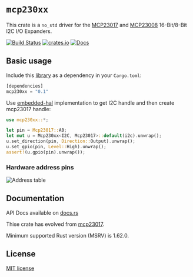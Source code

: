 # `mcp230xx`

This crate is a `no_std` driver for the
[MCP23017](http://ww1.microchip.com/downloads/en/DeviceDoc/20001952C.pdf) and
[MCP23008](https://ww1.microchip.com/downloads/en/DeviceDoc/MCP23008-MCP23S08-Data-Sheet-20001919F.pdf)
16-Bit/8-Bit I2C I/O Expanders.

[![Build Status](https://github.com/quartiq/mcp230xx/workflows/ci/badge.svg)](https://github.com/quartiq/mcp230xx/actions?query=workflow%3Aci)
[![crates.io](https://img.shields.io/crates/v/mcp230xx.svg)](https://crates.io/crates/mcp230xx)
[![Docs](https://docs.rs/mcp230xx/badge.svg)](https://docs.rs/mcp230xx)

## Basic usage

Include this [library](https://crates.io/crates/mcp230xx) as a dependency in your `Cargo.toml`:

```rust
[dependencies]
mcp230xx = "0.1"
```

Use [embedded-hal](https://github.com/rust-embedded/embedded-hal) implementation to get I2C handle and then create mcp23017 handle:

```rust
use mcp230xx::*;

let pin = Mcp23017::A0;
let mut u = Mcp230xx<I2C, Mcp23017>::default(i2c).unwrap();
u.set_direction(pin, Direction::Output).unwrap();
u.set_gpio(pin, Level::High).unwrap();
assert!(u.gpio(pin).unwrap());
```

### Hardware address pins

![Address table](docs/address-pins.jpg)

## Documentation

API Docs available on [docs.rs](https://docs.rs/mcp230xx)

Thise crate has evolved from [mcp23017](https://github.com/lucazulian/mcp23017).

Minimum supported Rust version (MSRV) is 1.62.0.

## License

[MIT license](http://opensource.org/licenses/MIT)
